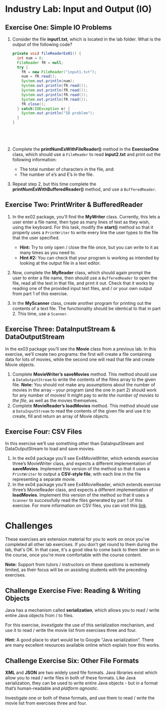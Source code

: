 # Industry Lab: Input and Output (IO)


## Exercise One: Simple IO Problems
1. Consider the file **input1.txt**, which is located in the lab folder. What is the output of the following code?

    ```java
    private void fileReaderEx01() {
      int num = 0;
      FileReader fR = null;
      try {
        fR = new FileReader("input1.txt");
        num = fR.read();
        System.out.println(num);
        System.out.println(fR.read());
        System.out.println(fR.read());
        System.out.println(fR.read());
        System.out.println(fR.read());
        fR.close();
      } catch(IOException e) {
        System.out.println("IO problem");
      }
    }
    ```
    
    ```text
    
    
    
    
    ```

2. Complete the **printNumEsWithFileReader()** method in the **ExerciseOne** class, which should use a `FileReader` to read **input2.txt** and print out the following information:

	* The total number of characters in the file, and:
	* The number of e’s and E’s in the file.

3. Repeat step 2, but this time complete the **printNumEsWithBufferedReader()** method, and use a `BufferedReader`.


## Exercise Two: PrintWriter & BufferedReader
1. In the ex02 package, you’ll find the **MyWriter** class. Currently, this lets a user enter a file name, then type as many lines of text as they wish, using the keyboard. For this task, modify the **start()** method so that it properly uses a `PrintWriter` to write every line the user types to the file that the user specified.

	* **Hint:** Try to only open / close the file once, but you can write to it as many times as you need to.
	* **Hint #2:** You can check that your program is working as intended by looking at the output file in a text editor.

2. Now, complete the **MyReader** class, which should again prompt the user to enter a file name, then should use a `BufferedReader` to open the file, read all the text in that file, and print it out. Check that it works by reading one of the provided input text files, and / or your own output from part 1 of this exercise.

3. In the **MyScanner** class, create another program for printing out the contents of a text file. The functionality should be identical to that in part 2. This time, use a `Scanner`.


## Exercise Three: DataInputStream & DataOutputStream
In the ex03 package you’ll see the **Movie** class from a previous lab. In this exercise, we’ll create two programs: the first will create a file containing data for lots of movies, while the second one will read that file and create Movie objects.

1. Complete **MovieWriter’s saveMovies** method. This method should use a `DataOutputStream` to write the contents of the films array to the given file. 
   **Note:** You should not make any assumptions about the number of movies in the array – your program (and the one in part 2) should work for any number of movies! It might pay to *write the number of movies to the file*, as well as the movies themselves.
2. Complete **MovieReader’s loadMovies** method. This method should use a `DataInputStream` to read the contents of the given file and use it to create, fill and return an array of Movie objects.


## Exercise Four: CSV Files
In this exercise we’ll use something other than DataInputStream and DataOutputStream to load and save movies.
1. In the ex04 package you’ll see Ex4MovieWriter, which extends exercise three’s MovieWriter class, and expects a different implementation of **saveMovies**. Implement this version of the method so that it uses a `PrintWriter` to output a **CSV-style file**, with each line in the file representing a separate movie.
2. In the ex04 package you’ll see Ex4MovieReader, which extends exercise three’s MovieReader class, and expects a different implementation of **loadMovies**. Implement this version of the method so that it uses a `Scanner` to successfully read the files generated by part 1 of this exercise.
For more information on CSV files, you can visit this [link](https://en.wikipedia.org/wiki/Comma-separated_values).


# Challenges
These exercises are extension material for you to work on once you've completed all other lab exercises. If you don't get round to them during the lab, that's OK. In that case, it's a good idea to come back to them later on in the course, once you're more comfortable with the course content.

**Note:** Support from tutors / instructors on these questions is extremely limited, as their focus will be on assisting students with the preceding exercises.


## Challenge Exercise Five: Reading & Writing Objects
Java has a mechanism called **serialization**, which allows you to read / write entire Java objects from / to files.

For this exercise, *investigate* the use of this serialization mechanism, and use it to read / write the movie list from exercises three and four.

**Hint:** A good place to start would be to Google “Java serialization”. There are many excellent resources available online which explain how this works.


## Challenge Exercise Six: Other File Formats
**XML** and **JSON** are two widely used file formats. Java libraries exist which allow you to read / write files in both of these formats. Like Java serialization, they can be used to write entire Java objects - but in a format that’s human-readable and *platform agnostic*.

Investigate one or both of these formats, and use them to read / write the movie list from exercises three and four.


